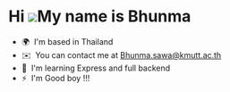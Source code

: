 Hi ![](https://user-images.githubusercontent.com/18350557/176309783-0785949b-9127-417c-8b55-ab5a4333674e.gif)My name is Bhunma
==============================================================================================================================

*   🌍  I'm based in Thailand
*   ✉️  You can contact me at [Bhunma.sawa@kmutt.ac.th](mailto:Bhunma.sawa@kmutt.ac.th)
*   🧠  I'm learning Express and full backend
*   ⚡  I'm Good boy !!!
